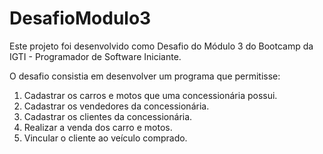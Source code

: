 # DesafioModulo3

Este projeto foi desenvolvido como Desafio do Módulo 3 do Bootcamp da IGTI - Programador de Software Iniciante.

O desafio consistia em desenvolver um programa que permitisse:

1. Cadastrar os carros e motos que uma concessionária possui.
2. Cadastrar os vendedores da concessionária.
3. Cadastrar os clientes da concessionária.
4. Realizar a venda dos carro e motos.
5. Vincular o cliente ao veículo comprado.
